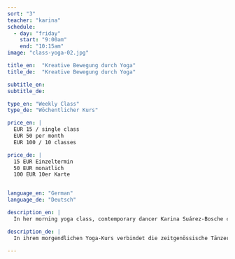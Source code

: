 ```yaml
---
sort: "3"
teacher: "karina"
schedule:
  - day: "friday"
    start: "9:00am"
    end: "10:15am"
image: "class-yoga-02.jpg"

title_en:  "Kreative Bewegung durch Yoga"
title_de:  "Kreative Bewegung durch Yoga"

subtitle_en:
subtitle_de:

type_en: "Weekly Class"
type_de: "Wöchentlicher Kurs"

price_en: |
  EUR 15 / single class  
  EUR 50 per month  
  EUR 100 / 10 classes

price_de: |
  15 EUR Einzeltermin  
  50 EUR monatlich  
  100 EUR 10er Karte


language_en: "German"
language_de: "Deutsch"

description_en: |
  In her morning yoga class, contemporary dancer Karina Suárez-Bosche connects elements of Hatha and Ashtanga Yoga (sun salutations, asanas, breathing exercises etc.) with dance and improvisation. A steady practice opens a space to focus on the current state of our being, and the balance between body, mind, and soul. The goal is a better organisation, presence and strengthening of the body, which will lead to increased trust in ourselves and more creativity.

description_de: |
  In ihrem morgendlichen Yoga-Kurs verbindet die zeitgenössische Tänzerin Karina Suárez-Bosche Elemente des Hatha und Ashtanga Yogas (Sonnengruß, Asanas, Atem-Übungen u.s.w.) mit denen aus dem Tanz und der Bewegungs-Improvisation. Die regelmäßige Praxis schafft Raum für das Bewusstsein des aktuellen Zustandes unseres Seins sowie das Gleichgewicht zwischen Körper, Geist und Seele. Das Ziel ist eine bessere Organisation, Präsenz und Stärkung des Körpers, wodurch sich - auch im Alltag - Vertrauen ins Selbst und Kreativität entwickelt.

---
```

